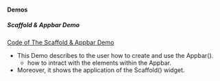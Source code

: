 #### Demos 

##### Scaffold & Appbar Demo 
[Code of The Scaffold & Appbar Demo](https://github.com/AymanAkhras/JestonNanoCommands/blob/main/Installation_Guides/PYTHON-3.7_INSTALL.md)
- This Demo describes to the user how to create and use the Appbar(). 
  - how to intract with the elements within the Appbar. 
- Moreover, it shows the application of the Scaffold() widget. 

